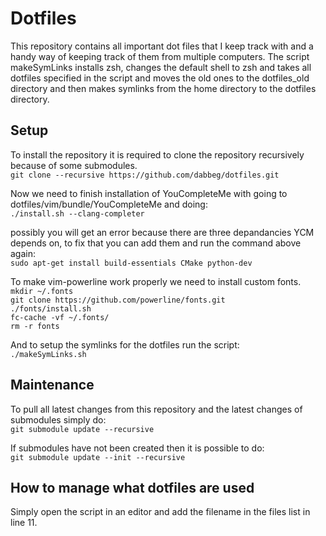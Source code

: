 # Dotfiles
This repository contains all important dot files that I keep track with and a handy way of keeping track of them from multiple computers. The script makeSymLinks installs zsh, changes the default shell to zsh and takes all dotfiles specified in the script and moves the old ones to the dotfiles_old directory and then makes symlinks from the home directory to the dotfiles directory.


## Setup
To install the repository it is required to clone the repository recursively because of some submodules.  
`git clone --recursive https://github.com/dabbeg/dotfiles.git`

Now we need to finish installation of YouCompleteMe with going to dotfiles/vim/bundle/YouCompleteMe and doing:  
`./install.sh --clang-completer`

possibly you will get an error because there are three depandancies YCM depends on, to fix that you can add them and run the command above again:  
`sudo apt-get install build-essentials CMake python-dev`

To make vim-powerline work properly we need to install custom fonts.  
`mkdir ~/.fonts`  
`git clone https://github.com/powerline/fonts.git`  
`./fonts/install.sh`  
`fc-cache -vf ~/.fonts/`  
`rm -r fonts`  

And to setup the symlinks for the dotfiles run the script:  
`./makeSymLinks.sh`


## Maintenance
To pull all latest changes from this repository and the latest changes of submodules simply do:  
`git submodule update --recursive`

If submodules have not been created then it is possible to do:  
`git submodule update --init --recursive`


## How to manage what dotfiles are used
Simply open the script in an editor and add the filename in the files list in line 11.
